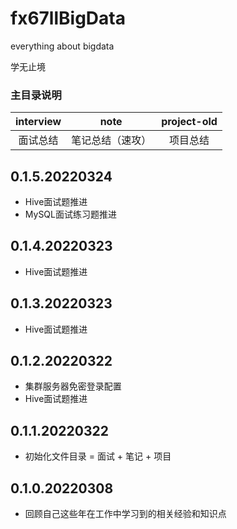 # fx67llBigData
everything about bigdata

学无止境  


### 主目录说明
|  interview  |  note  |  project-old  |
|  :----:  |  :----:  |  :----:  |
|  面试总结  |  笔记总结（速攻）  |  项目总结  |

## 0.1.5.20220324
* Hive面试题推进  
* MySQL面试练习题推进  

## 0.1.4.20220323
* Hive面试题推进  

## 0.1.3.20220323
* Hive面试题推进  

## 0.1.2.20220322
* 集群服务器免密登录配置  
* Hive面试题推进  

## 0.1.1.20220322
* 初始化文件目录 = 面试 + 笔记 + 项目  

## 0.1.0.20220308
* 回顾自己这些年在工作中学习到的相关经验和知识点  